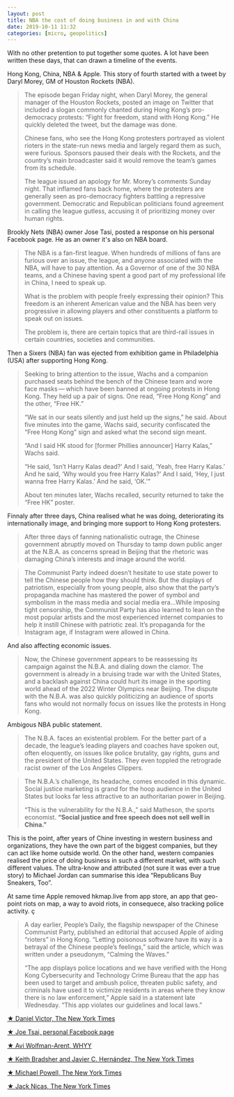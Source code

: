 ```yaml
---
layout: post
title: NBA the cost of doing business in and with China
date: 2019-10-11 11:32
categories: [micro, geopolitics]
---
```

With no other pretention to put together some quotes. A lot have been written these days, that can drawn a timeline of the events.

Hong Kong, China, NBA & Apple. This story of fourth started with a tweet by Daryl Morey, GM of Houston Rockets (NBA).

> The episode began Friday night, when Daryl Morey, the general manager of the Houston Rockets, posted an image on Twitter that included a slogan commonly chanted during Hong Kong’s pro-democracy protests: “Fight for freedom, stand with Hong Kong.” He quickly deleted the tweet, but the damage was done.
>
> Chinese fans, who see the Hong Kong protesters portrayed as violent rioters in the state-run news media and largely regard them as such, were furious. Sponsors paused their deals with the Rockets, and the country’s main broadcaster said it would remove the team’s games from its schedule.
>
> The league issued an apology for Mr. Morey’s comments Sunday night. That inflamed fans back home, where the protesters are generally seen as pro-democracy fighters battling a repressive government. Democratic and Republican politicians found agreement in calling the league gutless, accusing it of prioritizing money over human rights.

Brookly Nets (NBA) owner Jose Tasi, posted a response on his personal Facebook page. He as an owner it's also on NBA board.

> The NBA is a fan-first league. When hundreds of millions of fans are furious over an issue, the league, and anyone associated with the NBA, will have to pay attention. As a Governor of one of the 30 NBA teams, and a Chinese having spent a good part of my professional life in China, I need to speak up.
>
> What is the problem with people freely expressing their opinion? This freedom is an inherent American value and the NBA has been very progressive in allowing players and other constituents a platform to speak out on issues.
>
> The problem is, there are certain topics that are third-rail issues in certain countries, societies and communities.

Then a Sixers (NBA) fan was ejected from exhibition game in Philadelphia (USA) after supporting Hong Kong.

> Seeking to bring attention to the issue, Wachs and a companion purchased seats behind the bench of the Chinese team and wore face masks — which have been banned at ongoing protests in Hong Kong. They held up a pair of signs. One read, “Free Hong Kong” and the other, “Free HK.”
>
> “We sat in our seats silently and just held up the signs,” he said. About five minutes into the game, Wachs said, security confiscated the “Free Hong Kong” sign and asked what the second sign meant.
>
> “And I said HK stood for [former Phillies announcer] Harry Kalas,” Wachs said.
>
> “He said, ‘Isn’t Harry Kalas dead?’ And I said, ‘Yeah, free Harry Kalas.’ And he said, ‘Why would you free Harry Kalas?’ And I said, ‘Hey, I just wanna free Harry Kalas.’ And he said, ‘OK.’”
>
> About ten minutes later, Wachs recalled, security returned to take the “Free HK” poster.

Finnaly after three days, China realised what he was doing, deteriorating its internationally image, and bringing more support to Hong Kong protesters.

> After three days of fanning nationalistic outrage, the Chinese government abruptly moved on Thursday to tamp down public anger at the N.B.A. as concerns spread in Beijing that the rhetoric was damaging China’s interests and image around the world.

> The Communist Party indeed doesn’t hesitate to use state power to tell  the Chinese people how they should think. But the displays of  patriotism, especially from young people, also show that the party’s  propaganda machine has mastered the power of symbol and symbolism in the mass media and social media era…While imposing tight censorship, the  Communist Party has also learned to lean on the most popular artists and the most experienced internet companies to help it instill Chinese with patriotic zeal. It’s propaganda for the Instagram age, if Instagram  were allowed in China. 

And also affecting economic issues.

> Now, the Chinese government appears to be reassessing its campaign against the N.B.A. and dialing down the clamor. The government is already in a bruising trade war with the United States, and a backlash against China could hurt its image in the sporting world ahead of the 2022 Winter Olympics near Beijing. The dispute with the N.B.A. was also quickly politicizing an audience of sports fans who would not normally focus on issues like the protests in Hong Kong.

Ambigous NBA public statement. 

> The N.B.A. faces an existential problem. For the better part of a  decade, the league’s leading players and coaches have spoken out, often  eloquently, on issues like police brutality, gay rights, guns and the  president of the United States. They even toppled the retrograde racist  owner of the Los Angeles Clippers.

> The N.B.A.’s challenge, its headache, comes encoded in this dynamic. Social justice marketing is grand for the hoop audience in the United States  but looks far less attractive to an authoritarian power in Beijing. 
>
> “This is the vulnerability for the N.B.A.,” said Matheson, the sports economist. **“Social justice and free speech does not sell well in China.”**

This is the point, after years of Chine investing in western business and organizations, they have the own part of the biggest companies, but they can act like home outside world. On the other hand, western companies realised the price of doing business in such a different market, with such different values. The ultra-know and attributed (not sure it was ever a true story) to Michael Jordan can summarise this idea “Republicans Buy Sneakers, Too”. 

At same time  Apple removed hkmap.live from app store, an app that geo-point riots on map, a way to avoid riots, in consequece, also tracking police activity. ç

> A day earlier, People’s Daily, the flagship newspaper of the Chinese Communist Party, published an editorial that accused Apple of aiding “rioters” in Hong Kong. “Letting poisonous software have its way is a betrayal of the Chinese people’s feelings,” said the article, which was written under a pseudonym, “Calming the Waves.”
>
> “The app displays police locations and we have verified with the Hong Kong Cybersecurity and Technology Crime Bureau that the app has been used to target and ambush police, threaten public safety, and criminals have used it to victimize residents in areas where they know there is no law enforcement,” Apple said in a statement late Wednesday. “This app violates our guidelines and local laws.”



[★ Daniel Victor, The New York Times](https://www.nytimes.com/2019/10/07/sports/basketball/nba-china-hong-kong.html)

[★ Joe Tsai, personal Facebook page](https://www.facebook.com/100001583307192/posts/2653378931391524)

[★ Avi Wolfman-Arent, WHYY](https://whyy.org/articles/a-sixers-fan-brought-a-free-hong-kong-sign-to-tuesdays-game-heres-what-happened-next/)

[★ Keith Bradsher and Javier C. Hernández, The New York Times](https://www.nytimes.com/2019/10/10/business/china-blows-whistle-on-nationalist-protests-against-the-nba.html?smid=nytcore-ios-share)

[★ Michael Powell, The New York Times](https://www.nytimes.com/2019/10/07/sports/basketball/nba-china-powell.html)

[★ Jack Nicas, The New York Times](https://www.nytimes.com/2019/10/09/technology/apple-hong-kong-app.html)